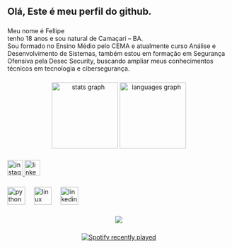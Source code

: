 <h2 align="left">Olá, Este é meu perfil do github.</h2>

###

<p align="left">Meu nome é Fellipe<br>tenho 18 anos e sou natural de Camaçari – BA.<br>Sou formado no Ensino Médio pelo CEMA e atualmente curso Análise e Desenvolvimento de Sistemas, também estou em formação em Segurança Ofensiva pela Desec Security, buscando ampliar meus conhecimentos técnicos em tecnologia e cibersegurança.</p>

###

<div align="center">
   <img src="https://github-readme-stats.vercel.app/api?username=fellipefelix06&hide_title=false&hide_rank=false&show_icons=true&include_all_commits=true&count_private=true&disable_animations=false&theme=radical&locale=en&hide_border=false&cache_seconds=21600" height="150" alt="stats graph"  />
  <img src="https://github-readme-stats.vercel.app/api/top-langs?username=fellipefelix06&locale=pt-br&hide_title=false&layout=compact&card_width=320&langs_count=8&theme=radical&hide_border=false" height="150" alt="languages graph"  />
</div>

###

<div align="left">
  <a href="https://www.instagram.com/fellipe.s06/" target="_blank">
    <img src="https://img.shields.io/static/v1?message=Instagram&logo=instagram&label=&color=E4405F&logoColor=white&labelColor=&style=for-the-badge" height="35" alt="instagram logo"  />
  </a>
  <a href="https://www.linkedin.com/in/fellipe-felix-b10517365/" target="_blank">
    <img src="https://img.shields.io/static/v1?message=LinkedIn&logo=linkedin&label=&color=0077B5&logoColor=white&labelColor=&style=for-the-badge" height="35" alt="linkedin logo"  />
  </a>
</div>

###

<div align="left">
  <img src="https://cdn.jsdelivr.net/gh/devicons/devicon/icons/python/python-original.svg" height="40" alt="python logo"  />
  <img width="12" />
  <img src="https://cdn.jsdelivr.net/gh/devicons/devicon/icons/linux/linux-original.svg" height="40" alt="linux logo"  />
  <img width="12" />
  <img src="https://cdn.jsdelivr.net/gh/devicons/devicon/icons/linkedin/linkedin-original.svg" height="40" alt="linkedin logo"  />
</div>

###

<div align="center">
  <img src="https://visitor-badge.laobi.icu/badge?page_id=fellipefelix06.fellipefelix06&"  />
</div>

###

<div align="center">
  <a href="https://open.spotify.com/user/31t7rvyzv2tncezajmnln7cvq5d4">
    <img src="https://img.shields.io/badge/Spotify-1ED760?style=for-the-badge&logo=spotify&logoColor=white" alt="Spotify recently played"  />
  </a>
</div>

###
